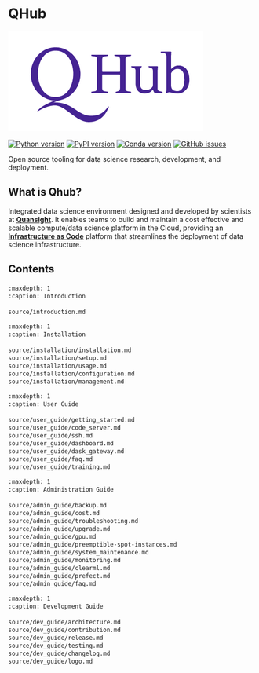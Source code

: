 # QHub

![quansight_logo](source/images/qhub_logo.png)

[![Python version](https://img.shields.io/badge/python-3.6%20%7C%203.7%20%7C%203.8-blue.svg)](https://pypi.org/project/qhub/)
[![PyPI version](https://badge.fury.io/py/qhub.svg)](https://badge.fury.io/py/qhub)
[![Conda version](https://img.shields.io/badge/conda--forge-v0.3.0-%234f28a8)](https://anaconda.org/conda-forge/qhub)
[![GitHub issues](https://img.shields.io/github/issues/quansight/qhub?style=plastic)](https://github.com/Quansight/qhub/issues/new/choose)


Open source tooling for data science research, development, and deployment.

## What is Qhub?

Integrated data science environment designed and developed by
scientists at [**Quansight**](https://www.quansight.com/).  It enables
teams to build and maintain a cost effective and scalable compute/data
science platform in the Cloud, providing an [**Infrastructure as
Code**](https://en.wikipedia.org/wiki/Infrastructure_as_code) platform
that streamlines the deployment of data science infrastructure. 

## Contents

```{toctree}
:maxdepth: 1
:caption: Introduction

source/introduction.md
```

```{toctree}
:maxdepth: 1
:caption: Installation

source/installation/installation.md
source/installation/setup.md
source/installation/usage.md
source/installation/configuration.md
source/installation/management.md
```

```{toctree}
:maxdepth: 1
:caption: User Guide

source/user_guide/getting_started.md
source/user_guide/code_server.md
source/user_guide/ssh.md
source/user_guide/dashboard.md
source/user_guide/dask_gateway.md
source/user_guide/faq.md
source/user_guide/training.md
```

```{toctree}
:maxdepth: 1
:caption: Administration Guide

source/admin_guide/backup.md
source/admin_guide/cost.md
source/admin_guide/troubleshooting.md
source/admin_guide/upgrade.md
source/admin_guide/gpu.md
source/admin_guide/preemptible-spot-instances.md
source/admin_guide/system_maintenance.md
source/admin_guide/monitoring.md
source/admin_guide/clearml.md
source/admin_guide/prefect.md
source/admin_guide/faq.md
```

```{toctree}
:maxdepth: 1
:caption: Development Guide

source/dev_guide/architecture.md
source/dev_guide/contribution.md
source/dev_guide/release.md
source/dev_guide/testing.md
source/dev_guide/changelog.md
source/dev_guide/logo.md
```

